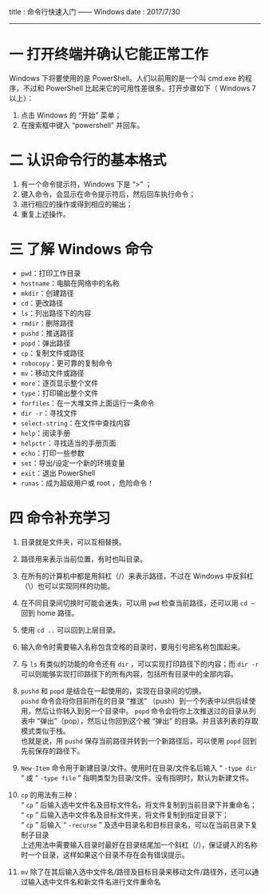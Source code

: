 title : 命令行快速入门 —— Windows
date  : 2017/7/30

---

# 一 打开终端并确认它能正常工作

Windows 下将要使用的是 PowerShell。人们以前用的是一个叫 cmd.exe 的程序，不过和 PowerShell 比起来它的可用性差很多。打开步骤如下（ Windows 7 以上）：
1. 点击 Windows 的 “开始” 菜单；
2. 在搜索框中键入 “powershell” 并回车。

# 二 认识命令行的基本格式

1. 有一个命令提示符，Windows 下是 “>” ；
2. 键入命令，会显示在命令提示符后，然后回车执行命令；
3. 进行相应的操作或得到相应的输出；
4. 重复上述操作。

# 三 了解 Windows 命令
* `pwd`：打印工作目录
* `hostname`：电脑在网络中的名称
* `mkdir`：创建路径
* `cd`：更改路径
* `ls`：列出路径下的内容
* `rmdir`：删除路径
* `pushd`：推送路径
* `popd`：弹出路径
* `cp`：复制文件或路径
* `robocopy`：更可靠的复制命令
* `mv`：移动文件或路径
* `more`：逐页显示整个文件
* `type`：打印输出整个文件
* `forfiles`：在一大堆文件上面运行一条命令
* `dir -r`：寻找文件
* `select-string`：在文件中查找内容
* `help`：阅读手册
* `helpctr`：寻找适当的手册页面
* `echo`：打印一些参数
* `set`：导出/设定一个新的环境变量
* `exit`：退出 PowerShell
* `runas`：成为超级用户或 root ，危险命令！

# 四 命令补充学习


1. 目录就是文件夹，可以互相替换。

2. 路径用来表示当前位置，有时也叫目录。

3. 在所有的计算机中都是用斜杠（/）来表示路径，不过在 Windows 中反斜杠（\）也可以实现同样的功能。

4. 在不同目录间切换时可能会迷失，可以用 `pwd` 检查当前路径，还可以用 `cd ~` 回到 home 路径。

5. 使用 `cd ..` 可以回到上层目录。

6. 输入命令时需要输入名称包含空格的目录时，要用引号把名称包围起来。

7. 与 `ls` 有类似的功能的命令还有 `dir` ，可以实现打印路径下的内容；而 `dir -r` 可以则能够实现打印路径下的所有内容，包括所有目录中的全部内容。

8. `pushd` 和 `popd` 是结合在一起使用的，实现在目录间的切换。<br>
 `pushd` 命令会将你目前所在的目录 “推送” （push）到一个列表中以供后续使用，然后让你转入到另一个目录中。 `popd` 命令会将你上次推送过的目录从列表中 “弹出”（pop），然后让你回到这个被 “弹出" 的目录。并且该列表的存取模式类似于栈。<br>
 也就是说，用 `pushd` 保存当前路径并转到一个新路径后，可以使用 `popd` 回到先前保存的路径下。

9. `New-Item` 命令用于新建目录/文件。使用时在目录/文件名后输入 “ `-type dir` ” 或 “ `-type file` ” 指明类型为目录/文件。没有指明时，默认为新建文件。

10. `cp` 的用法有三种： <br>
“ `cp` ” 后输入选中文件名及目标文件名，将文件复制到当前目录下并重命名；<br>
“ `cp` ” 后输入选中文件名及目标文件夹，将文件复制到指定目录下； <br>
“ `cp` ” 后输入 “ `-recurse` ” 及选中目录名和目标目录名，可以在当前目录下复制子目录<br>
上述用法中需要输入目录时最好在目录结尾加一个斜杠（/），保证键入的名称时一个目录，这样如果这个目录不存在会有错误提示。

11. `mv` 除了在其后输入选中文件名/路径及目标目录来移动文件/路径外，还可以通过输入选中文件名和新文件名进行文件重命名


